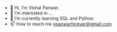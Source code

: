 - 👋 Hi, I’m Vishal Panwar.
- 👀 I’m interested in ...
- 🌱 I’m currently learning SQL and Python.
- 📫 How to reach me vpanwarforever@gmail.com

<!---
Iam-pavi/Iam-pavi is a ✨ special ✨ repository because its `README.md` (this file) appears on your GitHub profile.
You can click the Preview link to take a look at your changes.
--->
